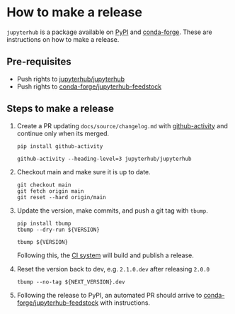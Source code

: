 # How to make a release

`jupyterhub` is a package available on [PyPI][] and [conda-forge][].
These are instructions on how to make a release.

## Pre-requisites

- Push rights to [jupyterhub/jupyterhub][]
- Push rights to [conda-forge/jupyterhub-feedstock][]

## Steps to make a release

1. Create a PR updating `docs/source/changelog.md` with [github-activity][] and
   continue only when its merged.

   ```shell
   pip install github-activity

   github-activity --heading-level=3 jupyterhub/jupyterhub
   ```

1. Checkout main and make sure it is up to date.

   ```shell
   git checkout main
   git fetch origin main
   git reset --hard origin/main
   ```

1. Update the version, make commits, and push a git tag with `tbump`.

   ```shell
   pip install tbump
   tbump --dry-run ${VERSION}

   tbump ${VERSION}
   ```

   Following this, the [CI system][] will build and publish a release.

1. Reset the version back to dev, e.g. `2.1.0.dev` after releasing `2.0.0`

   ```shell
   tbump --no-tag ${NEXT_VERSION}.dev
   ```

1. Following the release to PyPI, an automated PR should arrive to
   [conda-forge/jupyterhub-feedstock][] with instructions.

[pypi]: https://pypi.org/project/jupyterhub/
[conda-forge]: https://anaconda.org/conda-forge/jupyterhub
[jupyterhub/jupyterhub]: https://github.com/jupyterhub/jupyterhub
[conda-forge/jupyterhub-feedstock]: https://github.com/conda-forge/jupyterhub-feedstock
[github-activity]: https://github.com/executablebooks/github-activity
[ci system]: https://github.com/jupyterhub/jupyterhub/actions/workflows/release.yml
